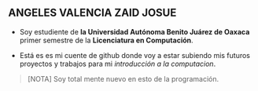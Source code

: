 ANGELES VALENCIA ZAID JOSUE 
------
* Soy estudiente de **la Universidad Autónoma Benito Juárez de Oaxaca** primer semestre de la __Licenciatura en Computación__.

* Está es es mi cuente de github donde voy a estar subiendo mis futuros proyectos y trabajos para mi  *introducción a la computacion*.

> [NOTA]
> Soy total mente nuevo en esto de la programación.
